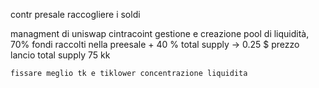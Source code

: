 

 contr presale
    raccogliere i soldi 
 
 managment di uniswap
    cintracoint gestione e creazione pool di liquidità,
    70% fondi raccolti nella preesale 
    + 40 %  total supply  -> 0.25 $ prezzo lancio 
    total supply 75 kk 
    
    
    
    fissare meglio tk e tiklower concentrazione liquidita 
    
    
 
 